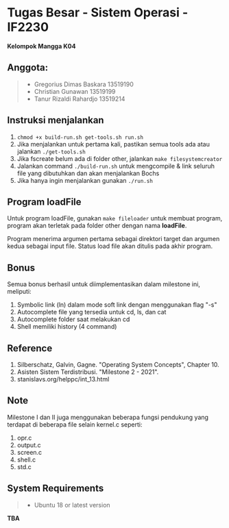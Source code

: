 # Tugas Besar - Sistem Operasi - IF2230
**Kelompok Mangga K04**

## Anggota:
> * Gregorius Dimas Baskara 13519190
> * Christian Gunawan 13519199
> * Tanur Rizaldi Rahardjo 13519214

## Instruksi menjalankan
1. `chmod +x build-run.sh get-tools.sh run.sh`
2. Jika menjalankan untuk pertama kali, pastikan semua tools ada atau jalankan `./get-tools.sh`
3. Jika fscreate belum ada di folder other, jalankan `make filesystemcreator`
4. Jalankan command `./build-run.sh` untuk mengcompile & link seluruh file yang dibutuhkan dan akan menjalankan Bochs
5. Jika hanya ingin menjalankan gunakan `./run.sh`

## Program loadFile
Untuk program loadFile, gunakan `make fileloader` untuk membuat program, program akan terletak pada
folder other dengan nama **loadFile**.

Program menerima argumen pertama sebagai direktori target dan argumen kedua sebagai input file.
Status load file akan ditulis pada akhir program.

## Bonus
Semua bonus berhasil untuk diimplementasikan dalam milestone ini, meliputi:
1. Symbolic link (ln) dalam mode soft link dengan menggunakan flag "-s"
2. Autocomplete file yang tersedia untuk cd, ls, dan cat
3. Autocomplete folder saat melakukan cd
4. Shell memiliki history (4 command)

## Reference
1. Silberschatz, Galvin, Gagne. "Operating System Concepts", Chapter 10.
2. Asisten Sistem Terdistribusi. "Milestone 2 - 2021".
3. stanislavs.org/helppc/int_13.html

## Note
Milestone I dan II juga menggunakan beberapa fungsi pendukung yang terdapat di beberapa file selain kernel.c seperti:
1. opr.c
2. output.c
3. screen.c
4. shell.c
5. std.c

## System Requirements
> * Ubuntu 18 or latest version

**TBA**
   
   
<!-- ALSA - Vcxsrv -
- Bochs troubleshoot,
chmod +x troubleshoot
Dependencies
ALSA - Vcxsrv - Ubuntu 20.04 - <TBA>
- xserver
https://medium.com/javarevisited/using-wsl-2-with-x-server-linux-on-windows-a372263533c3
https://www.stat.ipb.ac.id/agusms/index.php/2019/01/15/how-to-run-graphical-linux-applications-on-bash-on-ubuntu-on-windows-10/
- ALSA
https://bbs.archlinux.org/viewtopic.php?id=94696
objdump -D -b binary -m i8086 <filename>

https://www.fountainware.com/EXPL/bios_key_codes.htm
-->
